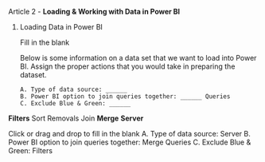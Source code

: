 Article 2 - **Loading & Working with Data in Power BI**

1.  Loading Data in Power BI

    Fill in the blank
  
    Below is some information on a data set that we want to load into Power BI. Assign the proper actions that you would take in preparing the dataset.

        A. Type of data source: ______
        B. Power BI option to join queries together: ______ Queries
        C. Exclude Blue & Green: ______

**Filters**
Sort
Removals
Join
**Merge**
**Server**

Click or drag and drop to fill in the blank
A. Type of data source: Server
B. Power BI option to join queries together: Merge Queries
C. Exclude Blue & Green: Filters
